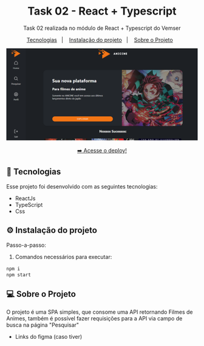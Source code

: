 <h1 align="center"> Task 02 - React + Typescript </h1>

<p align="center">
  Task 02 realizada no módulo de React + Typescript do Vemser<br/>
</p>

<p align="center">
  <a href="#-tecnologias">Tecnologias</a>&nbsp;&nbsp;&nbsp;|&nbsp;&nbsp;&nbsp;
    <a href="#-instalacao-do-projeto">Instalação do projeto</a>&nbsp;&nbsp;&nbsp;|&nbsp;&nbsp;&nbsp;
  <a href="#-sobre-o-projeto">Sobre o Projeto</a>&nbsp;&nbsp;&nbsp;
</p>

<p align="center">
  <img alt="imagem do site pronto no vercel" src="./src/assets/sitepronto.png">
</p>

<p align="center">
  <a href="https://ignite-todo-silk.vercel.app/" target="_blank">➡️ Acesse o deploy!</a>
</p>

## 🚀 Tecnologias

Esse projeto foi desenvolvido com as seguintes tecnologias:

- ReactJs
- TypeScript
- Css

## ⚙️ Instalação do projeto

Passo-a-passo:

1. Comandos necessários para executar:

```
npm i
npm start
```

## 💻 Sobre o Projeto

O projeto é uma SPA simples, que consome uma API retornando Filmes de Animes, também é possível fazer requisições para a API via campo de busca na página "Pesquisar"

- Links do figma (caso tiver)